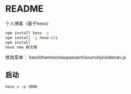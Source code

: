 # README
个人博客（基于hexo）
```bash
npm install hexo -g
npm install -g hexo-cli
npm install
hexo new 新文章
```
修改菜单：
hexo\themes\maupassant\source\js\sidenav.js

## 启动
`hexo s -p 3000`
